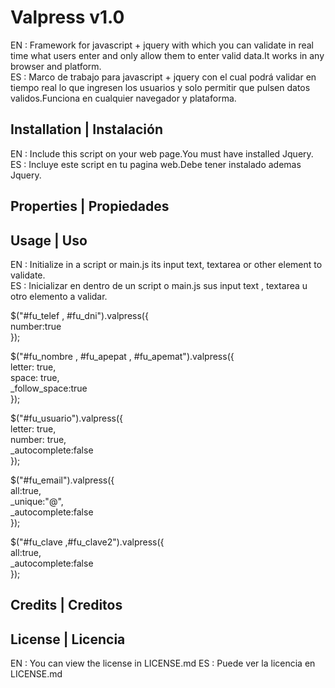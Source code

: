 # Valpress v1.0

EN : Framework for javascript + jquery with which you can validate in real time what users enter and only allow them to enter valid data.It works in any browser and platform. <br>
ES : Marco de trabajo para javascript + jquery con el cual podrá validar en tiempo real lo que ingresen los usuarios y solo permitir que pulsen datos validos.Funciona en cualquier navegador y plataforma.
 
## Installation | Instalación

EN : Include this script on your web page.You must have installed Jquery.<br>
ES : Incluye este script en tu pagina web.Debe tener instalado ademas Jquery.

<script type="text/javascript" src="jquery.min.js"></script>
<b><script type="text/javascript" src="jquery.valpress.min.js"></script></b>

## Properties | Propiedades


## Usage | Uso

EN : Initialize in a script or main.js its input text, textarea or other element to validate.<br>
ES : Inicializar en dentro de un script o main.js sus input text , textarea u otro elemento a validar.

  $("#fu_telef , #fu_dni").valpress({<br>
    number:true<br>
  });<br>

  $("#fu_nombre , #fu_apepat , #fu_apemat").valpress({<br>
    letter: true,<br>
    space: true,<br>
    _follow_space:true<br>
  });<br>

  $("#fu_usuario").valpress({<br>
    letter: true,<br>
    number: true,<br>
    _autocomplete:false<br>
  });<br>

  $("#fu_email").valpress({<br>
    all:true,<br>
    _unique:"@",<br>
    _autocomplete:false<br>
  });

  $("#fu_clave ,#fu_clave2").valpress({<br>
    all:true,<br>
    _autocomplete:false<br>
  });




## Credits | Creditos



## License | Licencia

EN : You can view the license in LICENSE.md
ES : Puede ver la licencia en LICENSE.md
